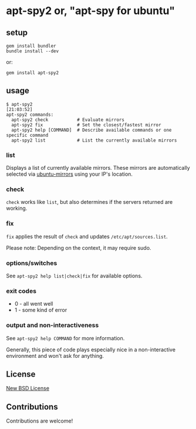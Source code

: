 # apt-spy2 or, "apt-spy for ubuntu"


## setup

```
gem install bundler
bundle install --dev
```

or:

```
gem install apt-spy2
```

## usage

```
$ apt-spy2                                                                                                                                                         [21:03:52]
apt-spy2 commands:
  apt-spy2 check           # Evaluate mirrors
  apt-spy2 fix             # Set the closest/fastest mirror
  apt-spy2 help [COMMAND]  # Describe available commands or one specific command
  apt-spy2 list            # List the currently available mirrors
```

### list

Displays a list of currently available mirrors. These mirrors are automatically selected via
[ubuntu-mirrors](http://mirrors.ubuntu.com) using your IP's location.

### check

`check` works like `list`, but also determines if the servers returned are working.

### fix

`fix` applies the result of `check` and updates `/etc/apt/sources.list`.

Please note: Depending on the context, it may require sudo.

### options/switches

See `apt-spy2 help list|check|fix` for available options.

### exit codes

 * 0 - all went well
 * 1 - some kind of error

### output and non-interactiveness

See `apt-spy2 help COMMAND` for more information.

Generally, this piece of code plays especially nice in a non-interactive environment and won't ask for anything.

## License

[New BSD License](http://opensource.org/licenses/BSD-2-Clause)

## Contributions

Contributions are welcome!

